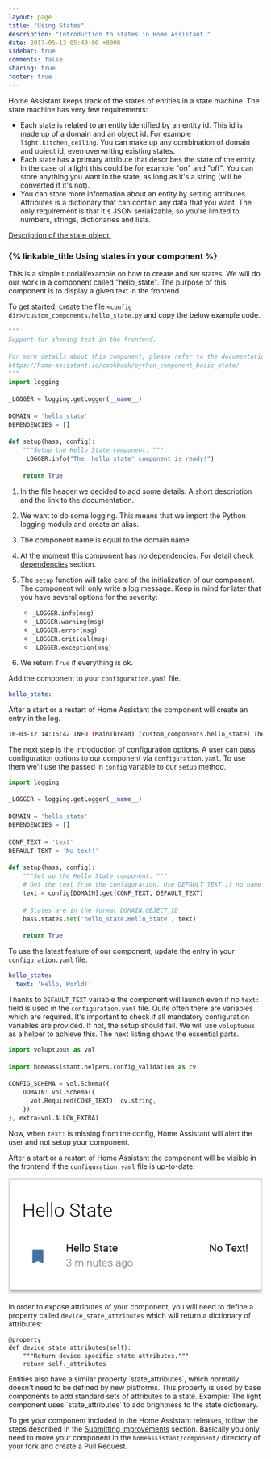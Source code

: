 ```yaml
---
layout: page
title: "Using States"
description: "Introduction to states in Home Assistant."
date: 2017-05-13 05:40:00 +0000
sidebar: true
comments: false
sharing: true
footer: true
---
```


Home Assistant keeps track of the states of entities in a state machine. The state machine has very few requirements:

 - Each state is related to an entity identified by an entity id. This id is made up of a domain and an object id. For example `light.kitchen_ceiling`. You can make up any combination of domain and object id, even overwriting existing states.
 - Each state has a primary attribute that describes the state of the entity. In the case of a light this could be for example "on" and "off". You can store anything you want in the state, as long as it's a string (will be converted if it's not).
 - You can store more information about an entity by setting attributes. Attributes is a dictionary that can contain any data that you want. The only requirement is that it's JSON serializable, so you're limited to numbers, strings, dictionaries and lists.

[Description of the state object.](/docs/configuration/state_object/)

### {% linkable_title Using states in your component %}

This is a simple tutorial/example on how to create and set states. We will do our work in a component called "hello_state". The purpose of this component is to display a given text in the frontend.

To get started, create the file `<config dir>/custom_components/hello_state.py` and copy the below example code.

```python
"""
Support for showing text in the frontend.

For more details about this component, please refer to the documentation at
https://home-assistant.io/cookbook/python_component_basic_state/
"""
import logging

_LOGGER = logging.getLogger(__name__)

DOMAIN = 'hello_state'
DEPENDENCIES = []

def setup(hass, config):
    """Setup the Hello State component. """
    _LOGGER.info("The 'hello state' component is ready!")

    return True
```

1. In the file header we decided to add some details: A short description and the link to the documentation.
2. We want to do some logging. This means that we import the Python logging module and create an alias.
3. The component name is equal to the domain name.
4. At the moment this component has no dependencies. For detail check [dependencies](/developers/component_deps_and_reqs/#dependencies) section.
5. The `setup` function will take care of the initialization of our component.
   The component will only write a log message. Keep in mind for later that you have several options for the severity:

   - `_LOGGER.info(msg)`
   - `_LOGGER.warning(msg)`
   - `_LOGGER.error(msg)`
   - `_LOGGER.critical(msg)`
   - `_LOGGER.exception(msg)`

7. We return `True` if everything is ok.

Add the component to your `configuration.yaml` file.

```yaml
hello_state:
```

After a start or a restart of Home Assistant the component will create an entry in the log.

```bash
16-03-12 14:16:42 INFO (MainThread) [custom_components.hello_state] The 'hello state' component is ready!
```

The next step is the introduction of configuration options. A user can pass configuration options to our component via `configuration.yaml`. To use them we'll use the passed in `config` variable to our `setup` method.

```python
import logging

_LOGGER = logging.getLogger(__name__)

DOMAIN = 'hello_state'
DEPENDENCIES = []

CONF_TEXT = 'text'
DEFAULT_TEXT = 'No text!'

def setup(hass, config):
    """Set up the Hello State component. """
    # Get the text from the configuration. Use DEFAULT_TEXT if no name is provided.
    text = config[DOMAIN].get(CONF_TEXT, DEFAULT_TEXT)

    # States are in the format DOMAIN.OBJECT_ID
    hass.states.set('hello_state.Hello_State', text)

    return True
```

To use the latest feature of our component, update the entry in your `configuration.yaml` file.

```yaml
hello_state:
  text: 'Hello, World!'
```

Thanks to `DEFAULT_TEXT` variable the component will launch even if no `text:` field is used in the `configuration.yaml` file. Quite often there are variables which are required. It's important to check if all mandatory configuration variables are provided. If not, the setup should fail. We will use `voluptuous` as a helper to achieve this. The next listing shows the essential parts.

```python
import voluptuous as vol

import homeassistant.helpers.config_validation as cv

CONFIG_SCHEMA = vol.Schema({
    DOMAIN: vol.Schema({
      vol.Required(CONF_TEXT): cv.string,
    })
}, extra=vol.ALLOW_EXTRA)
```

Now, when `text:` is missing from the config, Home Assistant will alert the user and not setup your component.

After a start or a restart of Home Assistant the component will be visible in the frontend if the `configuration.yaml` file is up-to-date.

<p class='img'>
<img src='/images/screenshots/create-component01.png' />
</p>

In order to expose attributes of your component, you will need to define a property called `device_state_attributes` which will return a dictionary of attributes:

```
@property
def device_state_attributes(self):
    """Return device specific state attributes."""
    return self._attributes
```

<p class='note'>
Entities also have a similar property `state_attributes`, which normally doesn't need to be defined by new platforms. This property is used by base components to add standard sets of attributes to a state. Example: The light component uses `state_attributes` to add brightness to the state dictionary.
</p>

To get your component included in the Home Assistant releases, follow the steps described in the [Submitting improvements](https://home-assistant.io/developers/#submitting-improvements) section. Basically you only need to move your component in the `homeassistant/component/` directory of your fork and create a Pull Request.
